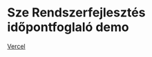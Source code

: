# Sze Rendszerfejlesztés időpontfoglaló demo

[Vercel](https://sze-idopontfoglalo-epy528keq-penzespeter.vercel.app)